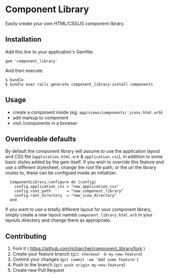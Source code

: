 # Component Library

Easily create your own HTML/CSS/JS component library.

## Installation

Add this line to your application's Gemfile:

    gem 'component_library'

And then execute:

    $ bundle
    $ bundle exec rails generate component_library:install components

## Usage

* create a component inside (eg: `app/views/components/_icons.html.erb`)
* add markup to component
* visit /components in a browser

## Overrideable defaults

By default the component library will assume to use the application layout and CSS file (`application.html.erb` & `application.css`), in addition to some basic styles added by the gem itself. If you wish to override this feature and use a different stylesheet, change the root file path, or the url the library routes to, these can be configued inside an initializer.

```
  ComponentLibrary.configure do |config|
    config.application_css = "new_application_css"
    config.root_path       = "new_component_library"
    config.root_directory  = "new_view_directory"
  end
```

If you want to use a totally different layout for your component library, simply create a new layout named `component_library.html.erb` in your layouts directory and change there as appropriate.

## Contributing

1. Fork it ( https://github.com/richarcher/component_library/fork )
2. Create your feature branch (`git checkout -b my-new-feature`)
3. Commit your changes (`git commit -am 'Add some feature'`)
4. Push to the branch (`git push origin my-new-feature`)
5. Create new Pull Request